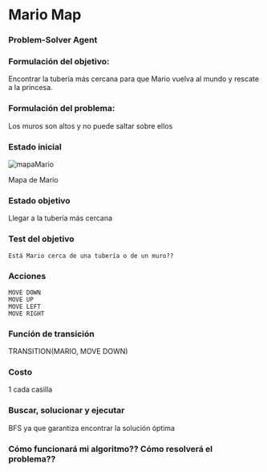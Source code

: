 # Mario Map

### Problem-Solver Agent

### Formulación del objetivo: 
Encontrar la tubería más cercana para que Mario vuelva al mundo y rescate a la princesa.

### Formulación del problema:
Los muros son altos y no puede saltar sobre ellos

### Estado inicial
![mapaMario](https://user-images.githubusercontent.com/65570079/111385759-a447bc80-8681-11eb-951d-e4ae0044780a.png)

Mapa de Mario

### Estado objetivo
Llegar a la tubería más cercana

### Test del objetivo
	Está Mario cerca de una tubería o de un muro??

### Acciones
	MOVE DOWN
	MOVE UP
	MOVE LEFT
	MOVE RIGHT

### Función de transición
TRANSITION(MARIO, MOVE DOWN)

### Costo
1 cada casilla

### Buscar, solucionar y ejecutar
BFS ya que garantiza encontrar la solución óptima

### Cómo funcionará mi algoritmo?? Cómo resolverá el problema??

